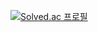 [![Solved.ac 프로필](http://mazassumnida.wtf/api/v2/generate_badge?boj=malkoring)](https://solved.ac/m)
